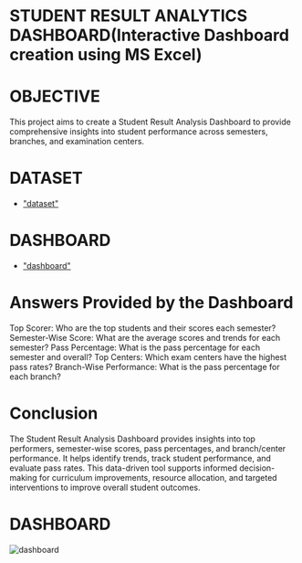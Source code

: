# STUDENT RESULT ANALYTICS DASHBOARD(Interactive Dashboard creation using MS Excel)
# OBJECTIVE 
This project aims to create a Student Result Analysis Dashboard to provide comprehensive insights into student performance across semesters, branches, and examination centers.
# DATASET
- <a href=https://github.com/RishabhLasunte/Student-result-analytics-dashboard/blob/main/Academic_Result_Dashboard_Dataset.xlsx>"dataset"</a>
 # DASHBOARD
 - <a href=https://github.com/RishabhLasunte/Student-result-analytics-dashboard/blob/main/dashboard.png>"dashboard"</a>
 # Answers Provided by the Dashboard
Top Scorer: Who are the top students and their scores each semester?
Semester-Wise Score: What are the average scores and trends for each semester?
Pass Percentage: What is the pass percentage for each semester and overall?
Top Centers: Which exam centers have the highest pass rates?
Branch-Wise Performance: What is the pass percentage for each branch?
# Conclusion
The Student Result Analysis Dashboard provides insights into top performers, semester-wise scores, pass percentages, and branch/center performance. It helps identify trends, track student performance, and evaluate pass rates. This data-driven tool supports informed decision-making for curriculum improvements, resource allocation, and targeted interventions to improve overall student outcomes.

# DASHBOARD
![dashboard](https://github.com/user-attachments/assets/2d37677e-a9bd-4442-8d0f-8b7694c5deb3)

